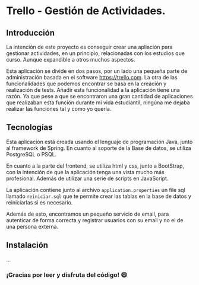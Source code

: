 # Trello - Gestión de Actividades.
## Introducción
La intención de este proyecto es conseguir crear una apliación para gestionar actividades, en un principio, relacionadas con los estudios que curso. Aunque expandible a otros muchos aspectos.

Esta aplicación se divide en dos pasos, por un lado una pequeña parte de administración basada en el software https://trello.com. La otra de las funcionalidades que podemos encontrar se basa en la creación y realización de tests. Añadir esta funcionalidad a la aplicación tiene una razón. Ya que pese a que se encontraron una gran cantidad de aplicaciones que realizaban esta función durante mi vida estudiantil, ningúna me dejaba realizar las funciones tal y como yo quería.

## Tecnologías
Esta aplicación está creada usando el lenguaje de programación Java, junto al framework de Spring. En cuanto al soporte de la Base de datos, se utiliza PostgreSQL o PSQL.  

En cuanto a la parte del frontend, se utiliza html y css, junto a BootStrap, con la intención de que la aplicación tenga una vista mucho más profesional. Además de utilizar una serie de scripts en JavaScript.

La aplicación contiene junto al archivo ``application.properties`` un file sql llamado `reiniciar.sql` que te permite crear las tablas en la base de datos y reiniciarlas si es necesario.

Además de esto, encontramos un pequeño servicio de email, para autenticar de forma correcta y registrar usuarios con su email y no el de una persona externa.

## Instalación
...
### ¡Gracias por leer y disfruta del código! 😄